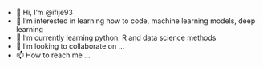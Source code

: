 - 👋 Hi, I’m @ifije93
- 👀 I’m interested in learning how to code, machine learning models, deep learning 
- 🌱 I’m currently learning python, R and data science methods
- 💞️ I’m looking to collaborate on ...
- 📫 How to reach me ...

<!---
ifije93/ifije93 is a ✨ special ✨ repository because its `README.md` (this file) appears on your GitHub profile.
You can click the Preview link to take a look at your changes.
--->
